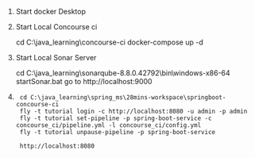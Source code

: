 1) Start docker Desktop 

2) Start Local Concourse ci

    cd  C:\java_learning\concourse-ci
	docker-compose up -d

3) Start Local Sonar Server
	
	cd C:\java_learning\sonarqube-8.8.0.42792\bin\windows-x86-64
	startSonar.bat
	go to http://localhost:9000


4) 
		cd C:\java_learning\spring_ms\28mins-workspace\springboot-concourse-ci
		fly -t tutorial login -c http://localhost:8080 -u admin -p admin
		fly -t tutorial set-pipeline -p spring-boot-service -c concourse_ci/pipeline.yml -l concourse_ci/config.yml
		fly -t tutorial unpause-pipeline -p spring-boot-service
		
		http://localhost:8080